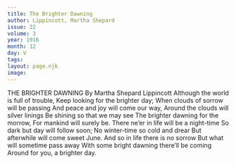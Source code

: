 ```yaml
---
title: The Brighter Dawning
author: Lippincott, Martha Shepard
issue: 22
volume: 3
year: 1916
month: 12
day: V
tags:
layout: page.njk
image:
---
```

THE BRIGHTER DAWNING   By Martha Shepard Lippincott      Although the world is full of trouble,   Keep looking for the brighter day;   When clouds of sorrow will be passing   And peace and joy will come our way,   Around the clouds will silver linings   Be shining so that we may see    The brighter dawning for the morrow,   For mankind will surely be.   There ne’er in life will be a night-time   So dark but day will follow soon;   No winter-time so cold and drear   But afterwhile will come sweet June.   And so in life there is no sorrow   But what will sometime pass away   With some bright dawning there’ll be coming   Around for you, a brighter day.
